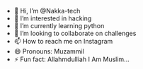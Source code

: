 - 👋 Hi, I’m @Nakka-tech
- 👀 I’m interested in hacking 
- 🌱 I’m currently learning python
- 💞️ I’m looking to collaborate on challenges 
- 📫 How to reach me on Instagram 
- 😄 Pronouns: Muzammil 
- ⚡ Fun fact: Allahmdulliah I Am Muslim...

<!---
Nakka-tech/Nakka-tech is a ✨ special ✨ repository because its `README.md` (this file) appears on your GitHub profile.
You can click the Preview link to take a look at your changes.
--->
